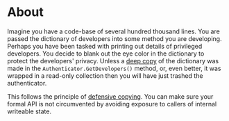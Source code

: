 # About

Imagine you have a code-base of several hundred thousand lines. You are passed the dictionary of developers into some method you are developing. Perhaps you have been tasked with printing out details of privileged developers. You decide to blank out the eye color in the dictionary to protect the developers' privacy. Unless a [deep copy][so-deep-copy] of the dictionary was made in the `Authenticator.GetDevelopers()` method, or, even better, it was wrapped in a read-only collection then you will have just trashed the authenticator.

This follows the principle of [defensive copying][defensive-copying]. You can make sure your formal API is not circumvented by avoiding exposure to callers of internal writeable state.

[so-deep-copy]: https://stackoverflow.com/questions/78536/deep-cloning-objects
[defensive-copying]: https://www.informit.com/articles/article.aspx?p=31551&seqNum=2
